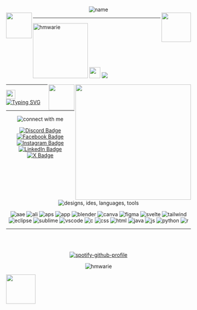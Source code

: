 <div align="center">

<br>
<!-- text -->
<img src="https://readme-typing-svg.demolab.com?font=VT323&size=30&pause=1000&color=FEBE00&center=true&width=435&height=60&lines=welcome,+developers!" alt="name"/> <br>

<!-- sunflower -->
<img src="https://github.com/user-attachments/assets/68d9caff-ee6b-41c8-abff-2badc2573f88" width="70" align="left"/>

<!-- eevee -->
<img src="https://img.pokemondb.net/sprites/black-white/anim/normal/eevee.gif" width="80" align="right"/>

---

<div align="left">

<!-- profile picture, space, text -->
<img alt="hmwarie" src="https://github.com/user-attachments/assets/1bf4206d-2dc8-422f-bcdd-61f1019988d6" width="150"/> <img src="https://github.com/user-attachments/assets/2398ea72-16c0-4eea-a8c2-d9ca87f2bad9" width="30"> <img src="https://readme-typing-svg.demolab.com?font=VT323&size=15&duration=800&pause=20&color=ADD8E6&vCenter=true&multiline=true&repeat=false&width=300&height=170&lines=jan+clarisse+victoria;clari;computer+science;continuing+sophomore;university+of+the+philippines+los+ba%C3%B1os">

<!-- right picture -->
<img src="https://github.com/user-attachments/assets/4f6a421b-b290-4762-a8bf-e21fb2efa8bd" width="315" align="right"/>

</div>

<!-- sunflower -->
<img src="https://github.com/user-attachments/assets/317bd158-58c7-44fb-a08f-1ced81c64ace" width="70" align="right"/>

--- 

</div>

<!-- space, text -->
<img src="https://github.com/user-attachments/assets/2398ea72-16c0-4eea-a8c2-d9ca87f2bad9" width="25"> [![Typing SVG](https://readme-typing-svg.demolab.com?font=VT323&duration=800&pause=20&size=15&color=ADD8E6&vCenter=true&multiline=true&repeat=false&height=170&width=300&lines=i'm+currently+working+on%3A+project+f.a.c.e.;i'm+currently+learning%3A+github;personal+projects%3A+soon+%5E%5E;ask+me+about%3A+adobe+photoshop;hobbies%3A+singing%2C+drawing%2C+and+reading+fiction;fun+fact%3A+i+like+creating+digi+and+tradi+art+%3C3)](https://git.io/typing-svg)

---

<div align="center">
  
<!-- text -->
<img src="https://readme-typing-svg.demolab.com?font=VT323&size=15&pause=1000&color=FEBE00&center=true&repeat=false&width=435&height=35&lines=connect+with+me;" alt="connect with me"/>

<!-- badges -->
[![Discord Badge](https://img.shields.io/badge/Discord-%235865F2.svg?&logo=discord&logoColor=white)](https://discord.com/users/365393282978807808) [![Facebook Badge](https://img.shields.io/badge/Facebook-%231877F2.svg?logo=Facebook&logoColor=white)](https://www.facebook.com/claririi/) [![Instagram Badge](https://img.shields.io/badge/Instagram-%23E4405F.svg?logo=Instagram&logoColor=white)](https://www.instagram.com/hmwarie/) [![LinkedIn Badge](https://img.shields.io/badge/Linkedin-%230077B5.svg?logo=linkedin&logoColor=white)](https://www.linkedin.com/in/janclarissevictoria/) [![X Badge](https://img.shields.io/badge/X-%23000000.svg?logo=X&logoColor=white)](https://x.com/hmwarie/)

<!-- text -->
<img src="https://readme-typing-svg.demolab.com?font=VT323&size=15&pause=1000&color=FEBE00&center=true&repeat=false&width=435&height=35&lines=designs+/+ides+/+languages+/+tools;" alt="designs, ides, languages, tools"/>
<p>

<!-- badges -->
  <img alt="aae" src="https://img.shields.io/badge/Adobe%20After%20Effects-CF96FD?logo=Adobe%20After%20Effects&logoColor=393665"/>
  <img alt="ali" src="https://img.shields.io/badge/Adobe%20Illustrator-FF9A00?logo=adobe%20illustrator&logoColor=white"/>
  <img alt="aps" src="https://img.shields.io/badge/Adobe%20Photoshop-31A8FF?logo=Adobe%20Photoshop&logoColor=black"/>
  <img alt="app" src="https://img.shields.io/badge/Adobe%20Premiere%20Pro-9999FF?logo=Adobe%20Premiere%20Pro&logoColor=white"/>
  <img alt="blender" src="https://img.shields.io/badge/Blender-%23F5792A.svg?logo=blender&logoColor=white"/>
  <img alt="canva" src="https://img.shields.io/badge/Canva-%2300C4CC.svg?&logo=Canva&logoColor=white"/>
  <img alt="figma" src="https://img.shields.io/badge/Figma-F24E1E?logo=figma&logoColor=white"/>

  <img alt="svelte" src="https://img.shields.io/badge/Svelte-%23f1413d.svg?logo=svelte&logoColor=white"/>
  <img alt="tailwind" src="https://img.shields.io/badge/Tailwind%20CSS-%2338B2AC.svg?logo=tailwind-css&logoColor=white"/>
  
  <img alt="eclipse" src="https://img.shields.io/badge/Eclipse-FE7A16.svg?logo=Eclipse&logoColor=white"/>
  <img alt="sublime" src="https://img.shields.io/badge/Sublime%20Text-%23575757.svg?logo=sublime-text&logoColor=important"/>
  <img alt="vscode" src="https://custom-icon-badges.demolab.com/badge/Visual%20Studio%20Code-0078d7.svg?logo=vsc&logoColor=white"/>

  
  <img alt="c" src="https://img.shields.io/badge/C-00599C?logo=c&logoColor=white"/>
  <img alt="css" src="https://img.shields.io/badge/CSS-1572B6?logo=css3&logoColor=fff"/>
  <img alt="html" src="https://img.shields.io/badge/HTML-%23E34F26.svg?logo=html5&logoColor=white"/>
  <img alt="java" src="https://img.shields.io/badge/Java-%23ED8B00.svg?logo=openjdk&logoColor=white"/>
  <img alt="js" src="https://img.shields.io/badge/JavaScript-F7DF1E?logo=javascript&logoColor=000"/>
  <img alt="python" src="https://img.shields.io/badge/Python-3776AB?logo=python&logoColor=fff"/>
  <img alt="r" src="https://img.shields.io/badge/R-%23276DC3.svg?logo=r&logoColor=white"/>
</p>

---

<br><br>

<!-- spotify -->
[![spotify-github-profile](https://spotify-github-profile.kittinanx.com/api/view?uid=2a3fv6oxbcw7kxvk9izm8tabz&cover_image=true&theme=default&show_offline=true&background_color=121212&interchange=false&bar_color=53b14f&bar_color_cover=false)](https://spotify-github-profile.kittinanx.com/api/view?uid=2a3fv6oxbcw7kxvk9izm8tabz&redirect=true)
<p align="center"> <img src="https://komarev.com/ghpvc/?username=hmwarie&label=Profile%20views&color=0e75b6&style=flat" alt="hmwarie" /> </p>

</div>

<!-- eevee -->
<img src="https://img.pokemondb.net/sprites/black-white/anim/back-normal/eevee.gif" width="80" align="left"/>

